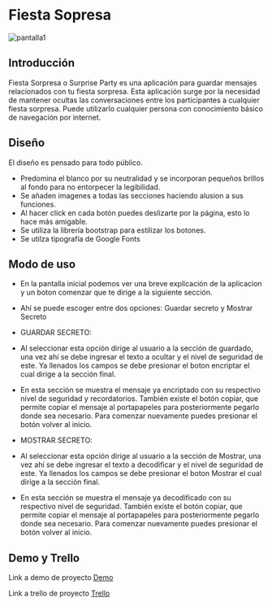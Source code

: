 # Fiesta Sopresa

![pantalla1](https://i.ibb.co/dQhrSpj/Captura1.jpg)

## Introducción

Fiesta Sorpresa o Surprise Party es una aplicación para guardar mensajes relacionados con tu fiesta sorpresa. Esta aplicación surge por la necesidad de mantener ocultas las conversaciones entre los participantes a cualquier fiesta sorpresa.  Puede utilizarlo cualquier persona con conocimiento básico de navegación por internet.



## Diseño 

El diseño es pensado para todo público. 
- Predomina el blanco por su neutralidad y se incorporan pequeños brillos al fondo para no entorpecer la legibilidad. 
- Se añaden imagenes a todas las secciones haciendo alusion a sus funciones. 
- Al hacer click en cada botón puedes deslizarte por la página, esto lo hace más amigable.
- Se utiliza la librería bootstrap para estilizar los botones.
- Se utilza tipografía de Google Fonts



## Modo de uso

* En la pantalla inicial podemos ver una breve explicación de la aplicacion y un boton comenzar que te dirige a la siguiente sección.

* Ahí se puede escoger entre dos opciones: Guardar secreto y Mostrar Secreto

* GUARDAR SECRETO:

- Al seleccionar esta opción dirige al usuario a la sección de guardado, una vez ahí se debe ingresar el texto a ocultar y el nivel de seguridad de este. Ya llenados los campos se debe presionar el boton encriptar el cual dirige a la sección final.

- En esta sección se muestra el mensaje ya encriptado con su respectivo nivel de seguridad y recordatorios. También existe el botón copiar, que permite copiar el mensaje al portapapeles para posteriormente pegarlo donde sea necesario. Para comenzar nuevamente puedes presionar el botón volver al inicio.

* MOSTRAR SECRETO:

- Al seleccionar esta opción dirige al usuario a la sección de Mostrar, una vez ahí se debe ingresar el texto a decodificar y el nivel de seguridad de este. Ya llenados los campos se debe presionar el boton Mostrar el cual dirige a la sección final.

- En esta sección se muestra el mensaje ya decodificado con su respectivo nivel de seguridad. También existe el botón copiar, que permite copiar el mensaje al portapapeles para posteriormente pegarlo donde sea necesario. Para comenzar nuevamente puedes presionar el botón volver al inicio. 




## Demo y Trello


Link a demo de proyecto [Demo](https://medium.com/laboratoria-how-to/vanillajs-vs-jquery-31e623bbd46e)

Link a trello de proyecto [Trello](https://trello.com/invite/b/wjAgiuCR/7198fa504abf44ecd13fe556c92b490b/cipher-project)











